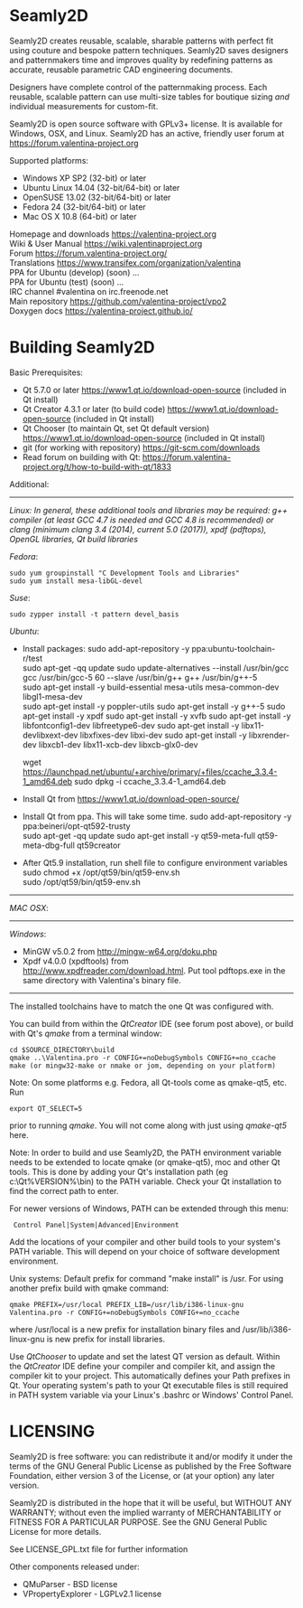 Seamly2D
====================

Seamly2D creates reusable, scalable, sharable patterns with perfect fit using couture and bespoke pattern techniques. Seamly2D saves designers and patternmakers time and improves quality by redefining patterns as accurate, reusable parametric CAD engineering documents.

Designers have complete control of the patternmaking process. Each reusable, scalable pattern can use multi-size tables for boutique sizing *and* individual measurements for custom-fit.

Seamly2D is open source software with GPLv3+ license.  It is available for Windows, OSX, and Linux.  Seamly2D has an active, friendly user forum at https://forum.valentina-project.org 

Supported platforms:  
   * Windows XP SP2 (32-bit) or later   
   * Ubuntu Linux 14.04 (32-bit/64-bit) or later   
   * OpenSUSE 13.02 (32-bit/64-bit) or later   
   * Fedora 24 (32-bit/64-bit) or later    
   * Mac OS X 10.8 (64-bit) or later  

Homepage and downloads     https://valentina-project.org   
Wiki & User Manual         https://wiki.valentinaproject.org    
Forum                      https://forum.valentina-project.org/       
Translations               https://www.transifex.com/organization/valentina   
PPA for Ubuntu (develop)   (soon) ...    
PPA for Ubuntu (test)      (soon) ...    
IRC channel                #valentina on irc.freenode.net   
Main repository            https://github.com/valentina-project/vpo2   
Doxygen docs               https://valentina-project.github.io/  

Building Seamly2D
================

Basic Prerequisites:   
   * Qt 5.7.0 or later https://www1.qt.io/download-open-source (included in Qt install)  
   * Qt Creator 4.3.1 or later (to build code) https://www1.qt.io/download-open-source (included in Qt install)  
   * Qt Chooser (to maintain Qt, set Qt default version) https://www1.qt.io/download-open-source (included in Qt install)  
   * git (for working with repository)  https://git-scm.com/downloads  
   * Read forum on building with Qt: https://forum.valentina-project.org/t/how-to-build-with-qt/1833
   
Additional:
________________
*Linux: In general, these additional tools and libraries may be required:
 g++ compiler (at least GCC 4.7 is needed and GCC 4.8 is recommended) or clang (minimum clang 3.4 (2014), current 5.0 (2017)), xpdf (pdftops), OpenGL libraries, Qt build libraries*

<em>Fedora</em>: 
     
    sudo yum groupinstall "C Development Tools and Libraries"  
    sudo yum install mesa-libGL-devel  
     
<em>Suse</em>: 
     
    sudo zypper install -t pattern devel_basis  
         
<em>Ubuntu</em>:  
 
* Install packages:
    sudo add-apt-repository -y ppa:ubuntu-toolchain-r/test     
    sudo apt-get -qq update
    sudo update-alternatives --install /usr/bin/gcc gcc /usr/bin/gcc-5 60 --slave /usr/bin/g++ g++ /usr/bin/g++-5     
    sudo apt-get install -y build-essential mesa-utils mesa-common-dev libgl1-mesa-dev  
    sudo apt-get install -y poppler-utils 
    sudo apt-get install -y g++-5 
    sudo apt-get install -y xpdf 
    sudo apt-get install -y xvfb 
    sudo apt-get install -y libfontconfig1-dev libfreetype6-dev 
    sudo apt-get install -y libx11-devlibxext-dev libxfixes-dev libxi-dev 
    sudo apt-get install -y libxrender-dev libxcb1-dev libx11-xcb-dev libxcb-glx0-dev
     
    wget https://launchpad.net/ubuntu/+archive/primary/+files/ccache_3.3.4-1_amd64.deb 
    sudo dpkg -i ccache_3.3.4-1_amd64.deb 
  
* Install Qt from https://www1.qt.io/download-open-source/ 
* Install Qt from ppa. This will take some time. 
    sudo add-apt-repository -y ppa:beineri/opt-qt592-trusty  
    sudo apt-get -qq update
    sudo apt-get install -y qt59-meta-full qt59-meta-dbg-full qt59creator
* After Qt5.9 installation, run shell file to configure environment variables
    sudo chmod +x /opt/qt59/bin/qt59-env.sh  
    sudo /opt/qt59/bin/qt59-env.sh  
   
________________

 <em>MAC OSX</em>:  
________________

<em>Windows</em>: 

* MinGW v5.0.2 from http://mingw-w64.org/doku.php  
* Xpdf v4.0.0 (xpdftools) from http://www.xpdfreader.com/download.html. Put tool pdftops.exe in the same directory with Valentina's binary file.  

________________

The installed toolchains have to match the one Qt was configured with.

You can build from within the <em>QtCreator</em> IDE (see forum post above), or build with Qt's <em>qmake</em> from a terminal window:

    cd $SOURCE_DIRECTORY\build
    qmake ..\Valentina.pro -r CONFIG+=noDebugSymbols CONFIG+=no_ccache
    make (or mingw32-make or nmake or jom, depending on your platform)

Note: On some platforms e.g. Fedora, all Qt-tools come as qmake-qt5, etc. Run 

    export QT_SELECT=5

prior to running <em>qmake</em>. You will not come along with just using <em>qmake-qt5</em> here.

Note: In order to build and use Seamly2D, the PATH environment variable needs to be extended to locate qmake (or qmake-qt5), moc and other Qt tools. This is done by adding your Qt's installation path (eg c:\Qt\%VERSION%\bin) to the PATH variable. Check your Qt installation to find the correct path to enter. 

For newer versions of Windows, PATH can be extended through this menu:

     Control Panel|System|Advanced|Environment

Add the locations of your compiler and other build tools to your system's PATH variable. This will depend on your choice of software development environment.

Unix systems: 
Default prefix for command "make install" is /usr. For using another prefix build with qmake command:

    qmake PREFIX=/usr/local PREFIX_LIB=/usr/lib/i386-linux-gnu Valentina.pro -r CONFIG+=noDebugSymbols CONFIG+=no_ccache

where /usr/local is a new prefix for installation binary files and /usr/lib/i386-linux-gnu is new prefix for install libraries.  

Use <em>QtChooser</em> to update and set the latest QT version as default. Within the <em>QtCreator</em> IDE define your compiler and compiler kit, and assign the compiler kit to your project. This automatically defines your Path prefixes in Qt. Your operating system's path to your Qt executable files is still required in PATH system variable via your Linux's .bashrc or Windows' Control Panel.

LICENSING
================
Seamly2D is free software: you can redistribute it and/or modify
it under the terms of the GNU General Public License as published by
the Free Software Foundation, either version 3 of the License, or
(at your option) any later version.

Seamly2D is distributed in the hope that it will be useful,
but WITHOUT ANY WARRANTY; without even the implied warranty of
MERCHANTABILITY or FITNESS FOR A PARTICULAR PURPOSE.  See the
GNU General Public License for more details.

See LICENSE_GPL.txt file for further information

Other components released under:
* QMuParser - BSD license
* VPropertyExplorer - LGPLv2.1 license

